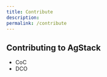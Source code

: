 ```yaml
---
title: Contribute
description: 
permalink: /contribute
---
```


## Contributing to AgStack

* CoC
* DCO